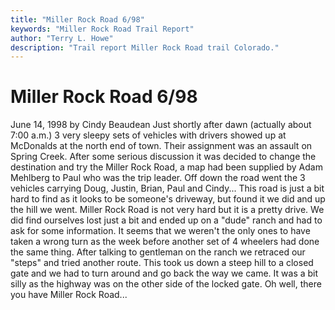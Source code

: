 ```yaml
---
title: "Miller Rock Road 6/98"
keywords: "Miller Rock Road Trail Report"
author: "Terry L. Howe"
description: "Trail report Miller Rock Road trail Colorado."
---
```


# Miller Rock Road 6/98
June 14, 1998
by Cindy Beaudean
Just shortly after dawn (actually about 7:00 a.m.) 3 very sleepy sets of
vehicles with drivers showed up at McDonalds at the north end of
town.  Their assignment was an assault on Spring Creek. After some
serious discussion it was decided to change the destination and try the
Miller Rock Road, a map had been supplied by Adam Mehlberg to Paul who
was the trip leader.  Off down the road went the 3 vehicles carrying
Doug, Justin, Brian, Paul and Cindy...
This road is just a bit hard to find as it looks to be someone's
driveway, but found it we did and up the hill we went.  Miller Rock Road
is not very hard but it is a pretty drive.  We did find ourselves lost
just a bit and ended up on a "dude" ranch and had to ask for some
information.  It seems that we weren't the only ones to have taken a
wrong turn as the week before another set of 4 wheelers had done the
same thing.  After talking to gentleman on the ranch we retraced our
"steps" and tried another route.  This took us down a steep hill to a
closed gate and we had to turn around and go back the way we came.
It was a bit silly as the highway was on the other side of the locked
gate.  Oh well, there you have Miller Rock Road...
